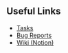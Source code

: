 ## Useful Links

- [Tasks](https://github.com/orgs/marketwurks/projects/1)
- [Bug Reports](https://github.com/orgs/marketwurks/projects/3)
- [Wiki (Notion)](https://www.notion.so/marketwurks/Technical-Wiki-9bda598e3334461ead5d55fa006e3d65)

